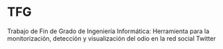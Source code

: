 # TFG
Trabajo de Fin de Grado de Ingeniería Informática: Herramienta para la monitorización, detección y visualización del odio en la red social Twitter
